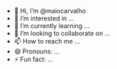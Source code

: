 - 👋 Hi, I’m @maiocarvalho
- 👀 I’m interested in ...
- 🌱 I’m currently learning ...
- 💞️ I’m looking to collaborate on ...
- 📫 How to reach me ...
- 😄 Pronouns: ...
- ⚡ Fun fact: ...

<!---
maiocarvalho/maiocarvalho is a ✨ special ✨ repository because its `MAIO.md` (this file) appears on your GitHub profile.
You can click the Preview link to take a look at your changes.
--->
